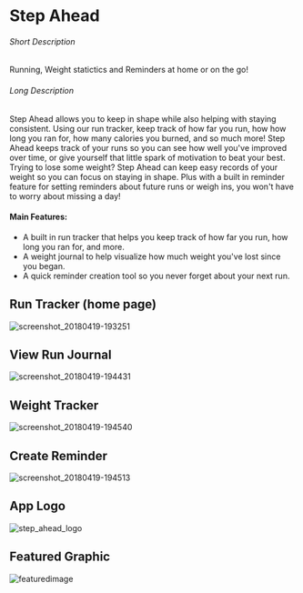 # Step Ahead

###### Short Description
Running, Weight statictics and Reminders at home or on the go!

###### Long Description
Step Ahead allows you to keep in shape while also helping with staying consistent. Using our run tracker, keep track of how far you run, how how long you ran for, how many calories you burned, and so much more! Step Ahead keeps track of your runs so you can see how well you've improved over time, or give yourself that little spark of motivation to beat your best. Trying to lose some weight? Step Ahead can keep easy records of your weight so you can focus on staying in shape. Plus with a built in reminder feature for setting reminders about future runs or weigh ins, you won't have to worry about missing a day!

#### Main Features:
- A built in run tracker that helps you keep track of how far you run, how long you ran for, and more.
- A weight journal to help visualize how much weight you've lost since you began.
- A quick reminder creation tool so you never forget about your next run.

## Run Tracker (home page)
![screenshot_20180419-193251](https://user-images.githubusercontent.com/32267704/39023813-e0a54088-440a-11e8-8950-82f03cfe03ed.png)

## View Run Journal
![screenshot_20180419-194431](https://user-images.githubusercontent.com/32267704/39023849-003c5ada-440b-11e8-8c16-0def0db2b438.png)

## Weight Tracker
![screenshot_20180419-194540](https://user-images.githubusercontent.com/32267704/39023859-0d1ccc76-440b-11e8-9868-6897c479b3eb.png)

## Create Reminder
![screenshot_20180419-194513](https://user-images.githubusercontent.com/32267704/39023876-28f11ba0-440b-11e8-81d5-e5ee2cbfe6a4.png)

## App Logo
![step_ahead_logo](https://user-images.githubusercontent.com/32267704/39023900-51fe5896-440b-11e8-80ed-59b07beded53.png)

## Featured Graphic
![featuredimage](https://user-images.githubusercontent.com/32267704/39023889-401350a0-440b-11e8-9bcb-3ce6d5e01c56.png)
